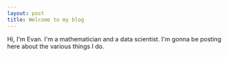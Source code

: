 ```yaml
---
layout: post
title: Welcome to my blog
---
```


Hi, I'm Evan. I'm a mathematician and a data scientist. I'm gonna be posting here about the various things I do.
